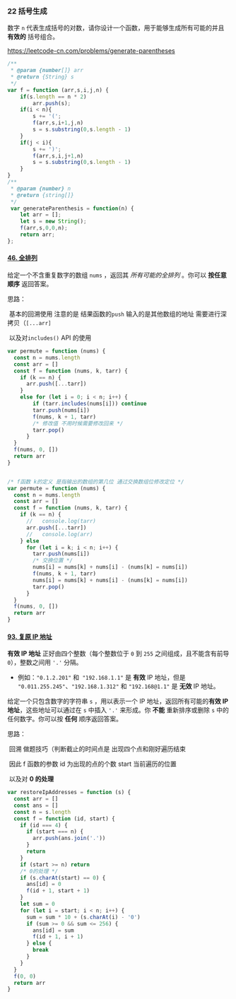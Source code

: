 ### 22 括号生成

数字 `n` 代表生成括号的对数，请你设计一个函数，用于能够生成所有可能的并且 **有效的** 括号组合。

https://leetcode-cn.com/problems/generate-parentheses

```javascript
/**
 * @param {number[]} arr
 * @return {String} s
 */
var f = function (arr,s,i,j,n) {
    if(s.length == n * 2)
        arr.push(s);
    if(i < n){
        s += '(';
        f(arr,s,i+1,j,n)
        s = s.substring(0,s.length - 1)
    }
    if(j < i){
        s += ')';
        f(arr,s,i,j+1,n)
        s = s.substring(0,s.length - 1)
    }
}
/**
 * @param {number} n
 * @return {string[]}
 */
 var generateParenthesis = function(n) {
    let arr = [];
    let s = new String();
    f(arr,s,0,0,n);
    return arr;
};
```

#### [46. 全排列](https://leetcode-cn.com/problems/permutations/)

给定一个不含重复数字的数组 `nums` ，返回其 *所有可能的全排列* 。你可以 **按任意顺序** 返回答案。

 思路：

​	基本的回溯使用 注意的是 结果函数的`push` 输入的是其他数组的地址 需要进行深拷贝（`[...arr]`

​	以及对`includes()` API 的使用

```javascript
var permute = function (nums) {
  const n = nums.length
  const arr = []
  const f = function (nums, k, tarr) {
    if (k == n) {
      arr.push([...tarr])
    } 
    else for (let i = 0; i < n; i++) {
        if (tarr.includes(nums[i])) continue
        tarr.push(nums[i])
        f(nums, k + 1, tarr)
        /* 修改值 不用时候需要修改回来 */
        tarr.pop()
      }
  }
  f(nums, 0, [])
  return arr
}


/* f函数 k的定义 是指输出的数组的第几位 通过交换数组位修改定位 */
var permute = function (nums) {
  const n = nums.length
  const arr = []
  const f = function (nums, k, tarr) {
    if (k == n) {
      //   console.log(tarr)
      arr.push([...tarr])
      //   console.log(arr)
    } else
      for (let i = k; i < n; i++) {
        tarr.push(nums[i])
        /* 交换位置 */
        nums[i] = nums[k] + nums[i] - (nums[k] = nums[i])
        f(nums, k + 1, tarr)
        nums[i] = nums[k] + nums[i] - (nums[k] = nums[i])
        tarr.pop()
      }
  }
  f(nums, 0, [])
  return arr
}
```

#### [93. 复原 IP 地址](https://leetcode-cn.com/problems/restore-ip-addresses/)

**有效 IP 地址** 正好由四个整数（每个整数位于 `0` 到 `255` 之间组成，且不能含有前导 `0`），整数之间用 `'.'` 分隔。

- 例如：`"0.1.2.201"` 和` "192.168.1.1"` 是 **有效** IP 地址，但是 `"0.011.255.245"`、`"192.168.1.312"` 和 `"192.168@1.1"` 是 **无效** IP 地址。

给定一个只包含数字的字符串 `s` ，用以表示一个 IP 地址，返回所有可能的**有效 IP 地址**，这些地址可以通过在 `s` 中插入 `'.'` 来形成。你 **不能** 重新排序或删除 `s` 中的任何数字。你可以按 **任何** 顺序返回答案。

思路：

​	回溯 做题技巧（判断截止的时间点是 出现四个点和刚好遍历结束

​	因此 f 函数的参数 id 为出现的点的个数 start 当前遍历的位置

​	以及对 **0 的处理**

```javascript
var restoreIpAddresses = function (s) {
  const arr = []
  const ans = []
  const n = s.length
  const f = function (id, start) {
    if (id === 4) {
      if (start === n) {
        arr.push(ans.join('.'))
      }
      return
    }
    if (start >= n) return
    /* 0的处理 */
    if (s.charAt(start) == 0) {
      ans[id] = 0
      f(id + 1, start + 1)
    }
    let sum = 0
    for (let i = start; i < n; i++) {
      sum = sum * 10 + (s.charAt(i) - '0')
      if (sum >= 0 && sum <= 256) {
        ans[id] = sum
        f(id + 1, i + 1)
      } else {
        break
      }
    }
  }
  f(0, 0)
  return arr
}
```

